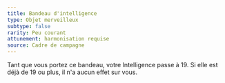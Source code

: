 ```yaml
---
title: Bandeau d'intelligence
type: Objet merveilleux
subtype: false
rarity: Peu courant
attunement: harmonisation requise
source: Cadre de campagne
---
```

Tant que vous portez ce bandeau, votre Intelligence passe à 19. Si elle est déjà de 19 ou plus, il n'a aucun effet sur vous.
